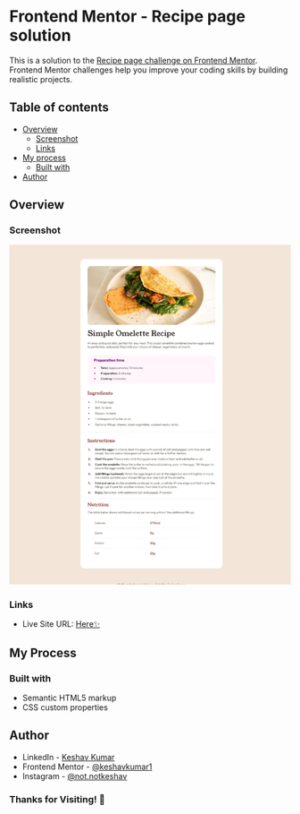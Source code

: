 # Frontend Mentor - Recipe page solution

This is a solution to the [Recipe page challenge on Frontend Mentor](https://www.frontendmentor.io/challenges/recipe-page-KiTsR8QQKm). Frontend Mentor challenges help you improve your coding skills by building realistic projects. 

## Table of contents

- [Overview](#overview)
  - [Screenshot](#screenshot)
  - [Links](#links)
- [My process](#my-process)
  - [Built with](#built-with)
- [Author](#author)


## Overview

### Screenshot

![](./assets/images/screenshot.jpeg)


### Links
- Live Site URL: [Here✨](https://)

## My Process

### Built with

- Semantic HTML5 markup
- CSS custom properties


## Author

- LinkedIn - [Keshav Kumar](https://www.linkedin.com/in/keshav-1-kumar/)
- Frontend Mentor - [@keshavkumar1](https://www.frontendmentor.io/profile/keshavkumar1)
- Instagram - [@not.notkeshav](https://www.instagram.com/not.notkeshav)


### Thanks for Visiting! 🚀